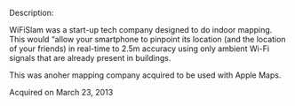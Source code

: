 Description:

WiFiSlam was a start-up tech company designed to do indoor mapping. This would “allow your smartphone to pinpoint its location (and the location of your friends) in real-time to 2.5m accuracy using only ambient Wi-Fi signals that are already present in buildings.

This was anoher mapping company acquired to be used with Apple Maps.

Acquired on March 23, 2013